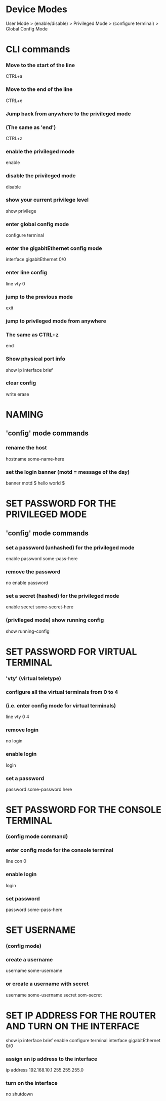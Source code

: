 # Device Modes
User Mode > (enable/disable) > Privileged Mode > (configure terminal) > Global Config Mode




# CLI commands

### Move to the start of the line
CTRL+a

### Move to the end of the line
CTRL+e

### Jump back from anywhere to the privileged mode
### (The same as 'end')
CTRL+z

### enable the privileged mode
enable

### disable the privileged mode
disable

### show your current privilege level
show privilege

### enter global config mode
configure terminal

### enter the gigabitEthernet config mode
interface gigabitEthernet 0/0

### enter line config
line vty 0

### jump to the previous mode
exit

### jump to privileged mode from anywhere
### The same as CTRL+z
end


### Show physical port info
show ip interface brief


### clear config
write erase







# NAMING
## 'config' mode commands
### rename the host
hostname some-name-here

### set the login banner (motd = message of the day)
banner motd $ hello world $









# SET PASSWORD FOR THE PRIVILEGED MODE
## 'config' mode commands
### set a password (unhashed) for the privileged mode
enable password some-pass-here
### remove the password
no enable password
### set a secret (hashed) for the privileged mode
enable secret some-secret-here
### (privileged mode) show running config
show running-config








# SET PASSWORD FOR VIRTUAL TERMINAL
### 'vty' (virtual teletype)
### configure all the virtual terminals from 0 to 4
### (i.e. enter config mode for virtual terminals)
line vty 0 4
### remove login
no login
### enable login
login
### set a password
password some-password here





# SET PASSWORD FOR THE CONSOLE TERMINAL
### (config mode command)
### enter config mode for the console terminal
line con 0
### enable login
login
### set password
password some-pass-here







# SET USERNAME
### (config mode)
### create a username
username some-username
### or create a username with secret
username some-username secret som-secret




# SET IP ADDRESS FOR THE ROUTER AND TURN ON THE INTERFACE
show ip interface brief
enable 
configure terminal
interface gigabitEthernet 0/0
### assign an ip address to the interface
ip address 192.168.10.1 255.255.255.0
### turn on the interface
no shutdown















